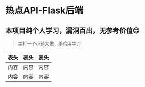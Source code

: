 # 热点API-Flask后端
## 本项目纯个人学习，漏洞百出，无参考价值😊
> 主打一个小题大做，杀鸡用牛刀
 
表头|表头|表头
---|:--:|---:
内容|内容|内容
内容|内容|内容
